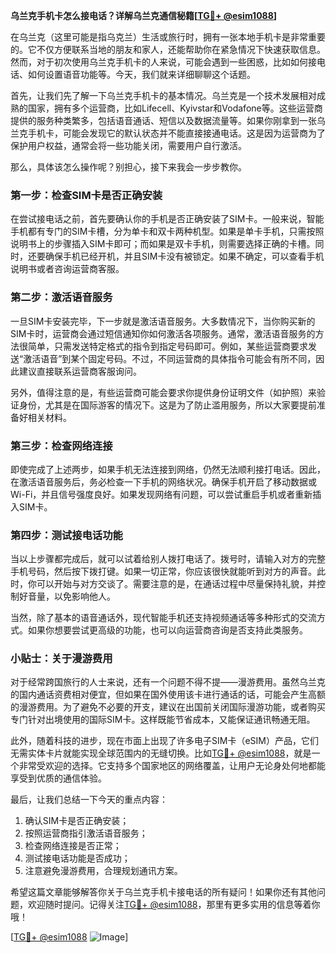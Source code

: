 **乌兰克手机卡怎么接电话？详解乌兰克通信秘籍[[TG💪+ @esim1088](https://t.me/s/esim1088)]**

在乌兰克（这里可能是指乌克兰）生活或旅行时，拥有一张本地手机卡是非常重要的。它不仅方便联系当地的朋友和家人，还能帮助你在紧急情况下快速获取信息。然而，对于初次使用乌兰克手机卡的人来说，可能会遇到一些困惑，比如如何接电话、如何设置语音功能等。今天，我们就来详细聊聊这个话题。

首先，让我们先了解一下乌兰克手机卡的基本情况。乌兰克是一个技术发展相对成熟的国家，拥有多个运营商，比如Lifecell、Kyivstar和Vodafone等。这些运营商提供的服务种类繁多，包括语音通话、短信以及数据流量等。如果你刚拿到一张乌兰克手机卡，可能会发现它的默认状态并不能直接接通电话。这是因为运营商为了保护用户权益，通常会将一些功能关闭，需要用户自行激活。

那么，具体该怎么操作呢？别担心，接下来我会一步步教你。

### 第一步：检查SIM卡是否正确安装

在尝试接电话之前，首先要确认你的手机是否正确安装了SIM卡。一般来说，智能手机都有专门的SIM卡槽，分为单卡和双卡两种机型。如果是单卡手机，只需按照说明书上的步骤插入SIM卡即可；而如果是双卡手机，则需要选择正确的卡槽。同时，还要确保手机已经开机，并且SIM卡没有被锁定。如果不确定，可以查看手机说明书或者咨询运营商客服。

### 第二步：激活语音服务

一旦SIM卡安装完毕，下一步就是激活语音服务。大多数情况下，当你购买新的SIM卡时，运营商会通过短信通知你如何激活各项服务。通常，激活语音服务的方法很简单，只需发送特定格式的指令到指定号码即可。例如，某些运营商要求发送“激活语音”到某个固定号码。不过，不同运营商的具体指令可能会有所不同，因此建议直接联系运营商客服询问。

另外，值得注意的是，有些运营商可能会要求你提供身份证明文件（如护照）来验证身份，尤其是在国际游客的情况下。这是为了防止滥用服务，所以大家要提前准备好相关材料。

### 第三步：检查网络连接

即使完成了上述两步，如果手机无法连接到网络，仍然无法顺利接打电话。因此，在激活语音服务后，务必检查一下手机的网络状况。确保手机开启了移动数据或Wi-Fi，并且信号强度良好。如果发现网络有问题，可以尝试重启手机或者重新插入SIM卡。

### 第四步：测试接电话功能

当以上步骤都完成后，就可以试着给别人拨打电话了。拨号时，请输入对方的完整手机号码，然后按下拨打键。如果一切正常，你应该很快就能听到对方的声音。此时，你可以开始与对方交谈了。需要注意的是，在通话过程中尽量保持礼貌，并控制好音量，以免影响他人。

当然，除了基本的语音通话外，现代智能手机还支持视频通话等多种形式的交流方式。如果你想要尝试更高级的功能，也可以向运营商咨询是否支持此类服务。

### 小贴士：关于漫游费用

对于经常跨国旅行的人士来说，还有一个问题不得不提——漫游费用。虽然乌兰克的国内通话资费相对便宜，但如果在国外使用该卡进行通话的话，可能会产生高额的漫游费用。为了避免不必要的开支，建议在出国前关闭国际漫游功能，或者购买专门针对出境使用的国际SIM卡。这样既能节省成本，又能保证通讯畅通无阻。

此外，随着科技的进步，现在市面上出现了许多电子SIM卡（eSIM）产品，它们无需实体卡片就能实现全球范围内的无缝切换。比如[TG💪+ @esim1088](https://t.me/s/esim1088)，就是一个非常受欢迎的选择。它支持多个国家地区的网络覆盖，让用户无论身处何地都能享受到优质的通信体验。

最后，让我们总结一下今天的重点内容：
1. 确认SIM卡是否正确安装；
2. 按照运营商指引激活语音服务；
3. 检查网络连接是否正常；
4. 测试接电话功能是否成功；
5. 注意避免漫游费用，合理规划通讯方案。

希望这篇文章能够解答你关于乌兰克手机卡接电话的所有疑问！如果你还有其他问题，欢迎随时提问。记得关注[TG💪+ @esim1088](https://t.me/s/esim1088)，那里有更多实用的信息等着你哦！

[[TG💪+ @esim1088](https://t.me/s/esim1088) ![Image](https://i.postimg.cc/4NQfJmqS/Snipaste-2025-05-13-00-14-12.png)]